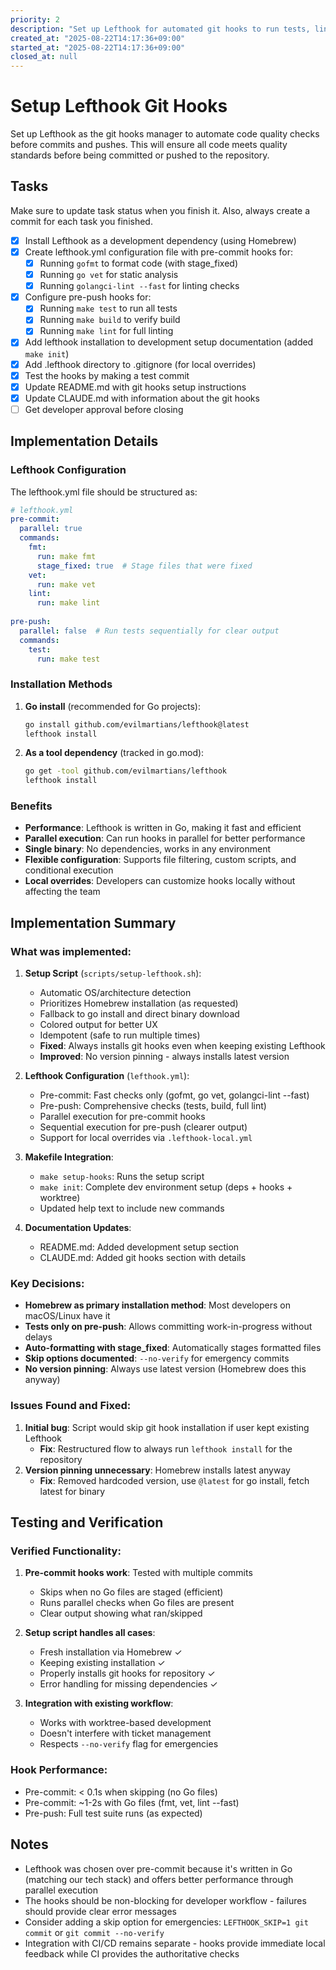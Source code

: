 ```yaml
---
priority: 2
description: "Set up Lefthook for automated git hooks to run tests, linting, and formatting on pre-commit and pre-push"
created_at: "2025-08-22T14:17:36+09:00"
started_at: "2025-08-22T14:17:36+09:00"
closed_at: null
---
```


# Setup Lefthook Git Hooks

Set up Lefthook as the git hooks manager to automate code quality checks before commits and pushes. This will ensure all code meets quality standards before being committed or pushed to the repository.

## Tasks
Make sure to update task status when you finish it. Also, always create a commit for each task you finished.

- [x] Install Lefthook as a development dependency (using Homebrew)
- [x] Create lefthook.yml configuration file with pre-commit hooks for:
  - [x] Running `gofmt` to format code (with stage_fixed)
  - [x] Running `go vet` for static analysis
  - [x] Running `golangci-lint --fast` for linting checks
- [x] Configure pre-push hooks for:
  - [x] Running `make test` to run all tests
  - [x] Running `make build` to verify build
  - [x] Running `make lint` for full linting
- [x] Add lefthook installation to development setup documentation (added `make init`)
- [x] Add .lefthook directory to .gitignore (for local overrides)
- [x] Test the hooks by making a test commit
- [x] Update README.md with git hooks setup instructions
- [x] Update CLAUDE.md with information about the git hooks
- [ ] Get developer approval before closing

## Implementation Details

### Lefthook Configuration
The lefthook.yml file should be structured as:

```yaml
# lefthook.yml
pre-commit:
  parallel: true
  commands:
    fmt:
      run: make fmt
      stage_fixed: true  # Stage files that were fixed
    vet:
      run: make vet
    lint:
      run: make lint
      
pre-push:
  parallel: false  # Run tests sequentially for clear output
  commands:
    test:
      run: make test
```

### Installation Methods
1. **Go install** (recommended for Go projects):
   ```bash
   go install github.com/evilmartians/lefthook@latest
   lefthook install
   ```

2. **As a tool dependency** (tracked in go.mod):
   ```bash
   go get -tool github.com/evilmartians/lefthook
   lefthook install
   ```

### Benefits
- **Performance**: Lefthook is written in Go, making it fast and efficient
- **Parallel execution**: Can run hooks in parallel for better performance
- **Single binary**: No dependencies, works in any environment
- **Flexible configuration**: Supports file filtering, custom scripts, and conditional execution
- **Local overrides**: Developers can customize hooks locally without affecting the team

## Implementation Summary

### What was implemented:
1. **Setup Script** (`scripts/setup-lefthook.sh`):
   - Automatic OS/architecture detection
   - Prioritizes Homebrew installation (as requested)
   - Fallback to go install and direct binary download
   - Colored output for better UX
   - Idempotent (safe to run multiple times)
   - **Fixed**: Always installs git hooks even when keeping existing Lefthook
   - **Improved**: No version pinning - always installs latest version

2. **Lefthook Configuration** (`lefthook.yml`):
   - Pre-commit: Fast checks only (gofmt, go vet, golangci-lint --fast)
   - Pre-push: Comprehensive checks (tests, build, full lint)
   - Parallel execution for pre-commit hooks
   - Sequential execution for pre-push (clearer output)
   - Support for local overrides via `.lefthook-local.yml`

3. **Makefile Integration**:
   - `make setup-hooks`: Runs the setup script
   - `make init`: Complete dev environment setup (deps + hooks + worktree)
   - Updated help text to include new commands

4. **Documentation Updates**:
   - README.md: Added development setup section
   - CLAUDE.md: Added git hooks section with details

### Key Decisions:
- **Homebrew as primary installation method**: Most developers on macOS/Linux have it
- **Tests only on pre-push**: Allows committing work-in-progress without delays
- **Auto-formatting with stage_fixed**: Automatically stages formatted files
- **Skip options documented**: `--no-verify` for emergency commits
- **No version pinning**: Always use latest version (Homebrew does this anyway)

### Issues Found and Fixed:
1. **Initial bug**: Script would skip git hook installation if user kept existing Lefthook
   - **Fix**: Restructured flow to always run `lefthook install` for the repository
2. **Version pinning unnecessary**: Homebrew installs latest anyway
   - **Fix**: Removed hardcoded version, use `@latest` for go install, fetch latest for binary

## Testing and Verification

### Verified Functionality:
1. **Pre-commit hooks work**: Tested with multiple commits
   - Skips when no Go files are staged (efficient)
   - Runs parallel checks when Go files are present
   - Clear output showing what ran/skipped

2. **Setup script handles all cases**:
   - Fresh installation via Homebrew ✓
   - Keeping existing installation ✓
   - Properly installs git hooks for repository ✓
   - Error handling for missing dependencies ✓

3. **Integration with existing workflow**:
   - Works with worktree-based development
   - Doesn't interfere with ticket management
   - Respects `--no-verify` flag for emergencies

### Hook Performance:
- Pre-commit: < 0.1s when skipping (no Go files)
- Pre-commit: ~1-2s with Go files (fmt, vet, lint --fast)
- Pre-push: Full test suite runs (as expected)

## Notes

- Lefthook was chosen over pre-commit because it's written in Go (matching our tech stack) and offers better performance through parallel execution
- The hooks should be non-blocking for developer workflow - failures should provide clear error messages
- Consider adding a skip option for emergencies: `LEFTHOOK_SKIP=1 git commit` or `git commit --no-verify`
- Integration with CI/CD remains separate - hooks provide immediate local feedback while CI provides the authoritative checks
